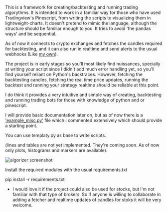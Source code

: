 This is a framework for creating/backtesting and running trading algorythms. It is intended to work in a familiar way for those who have used Tradingview's Pinescript, from writing the scripts to visualizing them in lightweight-charts. It doesn't pretend to mimic the language, although the structure should be familiar enough to you. It tries to avoid 'the pandas ways' and be sequential.

As of now it connects to crypto exchanges and fetches the candles required for backtesting, and it can also run in realtime and send alerts to the usual webhooks (Like [my own](https://github.com/germangar/whook)).

The project is in early stages so you'll most likely find nuissances, specially at writing your script since I didn't add much error handling yet, so you'll find yourself reliant on Python's backtraces. However, fetching the backtesting candles, fetching the real time price updates, running the backtest and running your strategy realtime should be reliable at this point.

I do think it provides a very intuitive and simple way of creating, backtesting and running trading bots for those with knowledge of python and or pinescript.

I will provide basic documentation later on, but as of now there is a ['example_misc.py'](https://github.com/germangar/algorizer/blob/main/example_misc.py) file which I commented extensively which should provide a starting point.

You can use templaty.py as base to write scripts.

(lines and tables are not yet implemented. They're coming soon. As of now only plots, histograms and markers are available).

![algorizer screenshot](https://github.com/user-attachments/assets/e8a99250-9224-44f2-8c70-b738de66cddd)


Install the required modules with the usual requirements.txt


pip install -r requirements.txt

- I would love it if the project could also be used for stocks, but I'm not familiar with that type of brokers. So if anyone is willing to collaborate in adding a fetcher and realtime updates of candles for stoks it will be very welcome.


